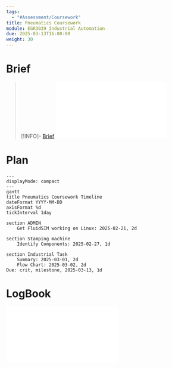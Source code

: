 ```yaml
---
tags:
  - "#Assessment/Coursework"
title: Pneumatics Coursework
module: EGR3039 Industrial Automation
due: 2025-03-13T16:00:00
weight: 30
---
```


# Brief

> [!INFO]- [Brief](Projects/Uni%20Projects/Industrial%20Automation/Assessments/Pneumatics%20Coursework/Brief.md)
> ![Brief](Projects/Uni%20Projects/Industrial%20Automation/Assessments/Pneumatics%20Coursework/Brief.md)

# Plan

```mermaid
---
displayMode: compact
---
gantt
title Pneumatics Coursework Timeline
dateFormat YYYY-MM-DD
axisFormat %d
tickInterval 1day

section ADMIN
	Get FluidSIM working on Linux: 2025-02-21, 2d

section Stamping machine
	Identify Components: 2025-02-27, 1d

section Industrial Task
	Summary: 2025-03-01, 2d
	Flow Chart: 2025-03-02, 2d
Due: crit, milestone, 2025-03-13, 1d
```

# LogBook

![LogBook](Projects/Uni%20Projects/Industrial%20Automation/Assessments/Pneumatics%20Coursework/Notes/LogBook.md)